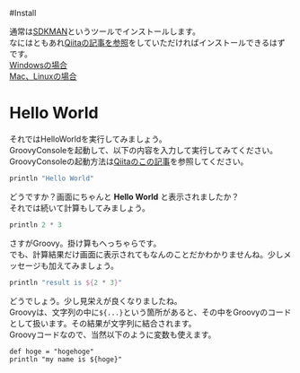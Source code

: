 #Install


通常は[SDKMAN](http://sdkman.io/)というツールでインストールします。  
なにはともあれ[Qiitaの記事を参照](http://qiita.com/saba1024/items/66c7154608ed52363e8f)をしていただければインストールできるはずです。  
[Windowsの場合](http://qiita.com/saba1024/items/66c7154608ed52363e8f#windows)  
[Mac、Linuxの場合](http://qiita.com/saba1024/items/66c7154608ed52363e8f#mac-linux)  

# Hello World
それではHelloWorldを実行してみましょう。  
GroovyConsoleを起動して、以下の内容を入力して実行してみてください。  
GroovyConsoleの起動方法は[Qiitaのこの記事](http://qiita.com/saba1024/items/66c7154608ed52363e8f#%E3%83%97%E3%83%AD%E3%82%B0%E3%83%A9%E3%83%A0%E3%81%AE%E5%AE%9F%E8%A1%8C)を参照してください。

```groovy
println "Hello World"
```

どうですか？画面にちゃんと **Hello World** と表示されましたか？  
それでは続いて計算もしてみましょう。  

```groovy
println 2 * 3
```
さすがGroovy。掛け算もへっちゃらです。  
でも、計算結果だけ画面に表示されてもなんのことだかわかりませんね。少しメッセージも加えてみましょう。  

```groovy
println "result is ${2 * 3}"
```

どうでしょう。少し見栄えが良くなりましたね。  
Groovyは、文字列の中に`${...}`という箇所があると、その中をGroovyのコードとして扱います。その結果が文字列に結合されます。  
Groovyコードなので、当然以下のように変数も使えます。

```
def hoge = "hogehoge"
println "my name is ${hoge}"
```